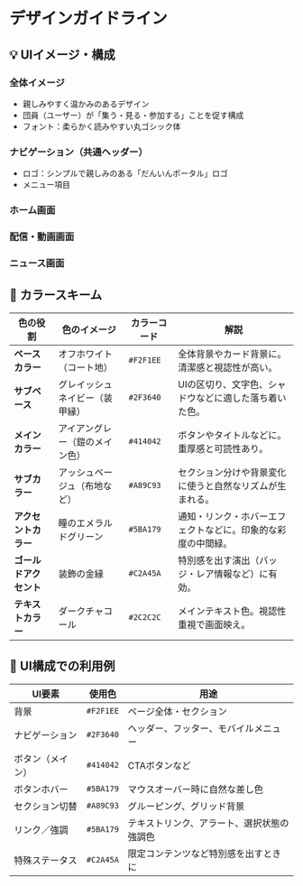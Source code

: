 # デザインガイドライン

## 💡 UIイメージ・構成

### 全体イメージ
- 親しみやすく温かみのあるデザイン
- 団員（ユーザー）が「集う・見る・参加する」ことを促す構成
- フォント：柔らかく読みやすい丸ゴシック体

### ナビゲーション（共通ヘッダー）
- ロゴ：シンプルで親しみのある「だんいんポータル」ロゴ
- メニュー項目

### ホーム画面

### 配信・動画画面

### ニュース画面

## 🎨 カラースキーム

| 色の役割          | 色のイメージ          | カラーコード    | 解説                             |
|---------------|-----------------|-----------|--------------------------------|
| **ベースカラー**    | オフホワイト（コート地）    | `#F2F1EE` | 全体背景やカード背景に。清潔感と視認性が高い。        |
| **サブベース**     | グレイッシュネイビー（装甲縁） | `#2F3640` | UIの区切り、文字色、シャドウなどに適した落ち着いた色。   |
| **メインカラー**    | アイアングレー（鎧のメイン色） | `#414042` | ボタンやタイトルなどに。重厚感と可読性あり。         |
| **サブカラー**     | アッシュベージュ（布地など）  | `#A89C93` | セクション分けや背景変化に使うと自然なリズムが生まれる。   |
| **アクセントカラー**  | 瞳のエメラルドグリーン     | `#5BA179` | 通知・リンク・ホバーエフェクトなどに。印象的な彩度の中間緑。 |
| **ゴールドアクセント** | 装飾の金縁           | `#C2A45A` | 特別感を出す演出（バッジ・レア情報など）に有効。       |
| **テキストカラー**   | ダークチャコール        | `#2C2C2C` | メインテキスト色。視認性重視で画面映え。           |

## 🧩 UI構成での利用例

| UI要素     | 使用色       | 用途                    |
|----------|-----------|-----------------------|
| 背景       | `#F2F1EE` | ページ全体・セクション           |
| ナビゲーション  | `#2F3640` | ヘッダー、フッター、モバイルメニュー    |
| ボタン（メイン） | `#414042` | CTAボタンなど              |
| ボタンホバー   | `#5BA179` | マウスオーバー時に自然な差し色       |
| セクション切替  | `#A89C93` | グルーピング、グリッド背景         |
| リンク／強調   | `#5BA179` | テキストリンク、アラート、選択状態の強調色 |
| 特殊ステータス  | `#C2A45A` | 限定コンテンツなど特別感を出すときに    |
